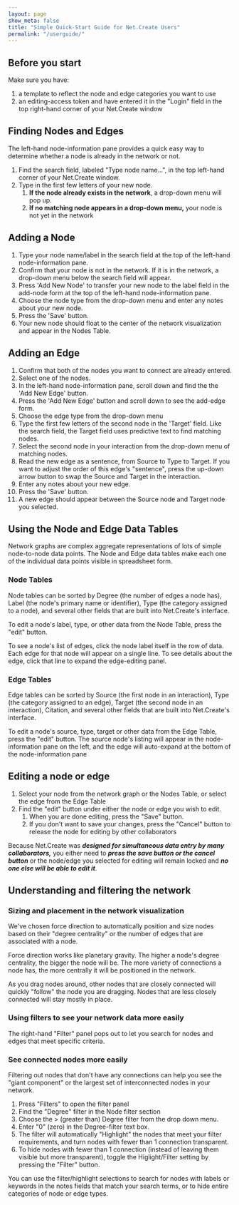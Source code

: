 ```yaml
---
layout: page
show_meta: false
title: "Simple Quick-Start Guide for Net.Create Users"
permalink: "/userguide/"
---
```


## Before you start

Make sure you have:
1. a template to reflect the node and edge categories you want to use
2. an editing-access token and have entered it in the "Login" field in the top right-hand corner of your Net.Create window

## Finding Nodes and Edges

The left-hand node-information pane provides a quick easy way to determine whether a node is already in the network or not.

1. Find the search field, labeled "Type node name...", in the top left-hand corner of your Net.Create window.
1. Type in the first few letters of your new node.
	1. **If the node already exists in the network**, a drop-down menu will pop up.
	1. **If no matching node appears in a drop-down menu,** your node is not yet in the network

## Adding a Node

1. Type your node name/label in the search field at the top of the left-hand node-information pane.
1. Confirm that your node is not in the network. If it is in the network, a drop-down menu below the search field will appear.
1. Press 'Add New Node' to transfer your new node to the label field in the add-node form at the top of the left-hand node-information pane.
1. Choose the node type from the drop-down menu and enter any notes about your new node.
1. Press the 'Save' button.
1. Your new node should float to the center of the network visualization and appear in the Nodes Table.

## Adding an Edge

1. Confirm that both of the nodes you want to connect are already entered.
1. Select one of the nodes.
1. In the left-hand node-information pane, scroll down and find the the 'Add New Edge' button.
1. Press the 'Add New Edge' button and scroll down to see the add-edge form.
1. Choose the edge type from the drop-down menu
1. Type the first few letters of the second node in the 'Target' field. Like the search field, the Target field uses predictive text to find matching nodes.
1. Select the second node in your interaction from the drop-down menu of matching nodes.
1. Read the new edge as a sentence, from Source to Type to Target. If you want to adjust the order of this edge's "sentence", press the up-down arrow button to swap the Source and Target in the interaction.
1. Enter any notes about your new edge.
1. Press the 'Save' button.
1. A new edge should appear between the Source node and Target node you selected.

## Using the Node and Edge Data Tables

Network graphs are complex aggregate representations of lots of simple node-to-node data points. The Node and Edge data tables make each one of the individual data points visible in spreadsheet form.

### Node Tables

Node tables can be sorted by Degree (the number of edges a node has), Label (the node's primary name or identifier), Type (the category assigned to a node), and several other fields that are built into Net.Create's interface.

To edit a node's label, type, or other data from the Node Table, press the "edit" button.

To see a node's list of edges, click the node label itself in the row of data. Each edge for that node will appear on a single line. To see details about the edge, click that line to expand the edge-editing panel.

### Edge Tables

Edge tables can be sorted by Source (the first node in an interaction), Type (the category assigned to an edge), Target (the second node in an interaction), Citation, and several other fields that are built into Net.Create's interface.

To edit a node's source, type, target or other data from the Edge Table, press the "edit" button. The source node's listing will appear in the node-information pane on the left, and the edge will auto-expand at the bottom of the node-information pane

## Editing a node or edge

1. Select your node from the network graph or the Nodes Table, or select the edge from the Edge Table
1. Find the "edit" button under either the node or edge you wish to edit.
	1. When you are done editing, press the "Save" button.
	1. If you don't want to save your changes, press the "Cancel" button to release the node for editing by other collaborators

Because Net.Create was ***designed for simultaneous data entry by many collaborators,*** you either need to ***press the save button or the cancel button*** or the node/edge you selected for editing will remain locked and ***no one else will be able to edit it***.

## Understanding and filtering the network

### Sizing and placement in the network visualization

We've chosen force direction to automatically position and size nodes based on their "degree centrality" or the number of edges that are associated with a node.

Force direction works like planetary gravity. The higher a node's degree centrality, the bigger the node will be. The more variety of connections a node has, the more centrally it will be positioned in the network.

As you drag nodes around, other nodes that are closely connected will quickly "follow" the node you are dragging. Nodes that are less closely connected will stay mostly in place.

### Using filters to see your network data more easily

The right-hand "Filter" panel pops out to let you search for nodes and edges that meet specific criteria.

### See connected nodes more easily

Filtering out nodes that don't have any connections can help you see the "giant component" or the largest set of interconnected nodes in your network.

1. Press "Filters" to open the filter panel
1. Find the "Degree" filter in the Node filter section
1. Choose the > (greater than) Degree filter from the drop down menu.
1. Enter "0" (zero) in the Degree-filter text box.
1. The filter will automatically "Highlight" the nodes that meet your filter requirements, and turn nodes with fewer than 1 connection transparent.
1. To hide nodes with fewer than 1 connection (instead of leaving them visible but more transparent), toggle the Higlight/Filter setting by pressing the "Filter" button.

You can use the filter/highlight selections to search for nodes with labels or keywords in the notes fields that match your search terms, or to hide entire categories of node or edge types.